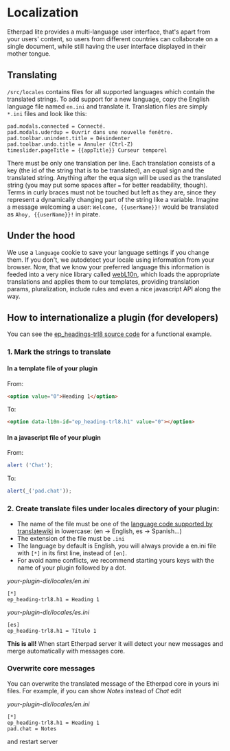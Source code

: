 # Localization
Etherpad lite provides a  multi-language user interface, that's apart from your users' content, so users from different countries can collaborate on a single document, while still having the user interface displayed in their mother tongue.

## Translating
`/src/locales` contains files for all supported languages which contain the translated strings. To add support for a new language, copy the English language file named `en.ini` and translate it.
Translation files are simply `*.ini` files and look like this:

```
pad.modals.connected = Connecté.
pad.modals.uderdup = Ouvrir dans une nouvelle fenêtre.
pad.toolbar.unindent.title = Désindenter
pad.toolbar.undo.title = Annuler (Ctrl-Z)
timeslider.pageTitle = {{appTitle}} Curseur temporel
```

There must be only one translation per line. Each translation consists of a key (the id of the string that is to be translated), an equal sign and the translated string. Anything after the equa sign will be used as the translated string (you may put some spaces after `=` for better readability, though). Terms in curly braces must not be touched but left as they are, since they represent a dynamically changing part of the string like a variable. Imagine a message welcoming a user: `Welcome, {{userName}}!` would be translated as `Ahoy, {{userName}}!` in pirate.

## Under the hood
We use a `language` cookie to save your language settings if you change them. If you don't, we autodetect your locale using information from your browser. Now, that we know your preferred language this information is feeded into a very nice library called [webL10n](https://github.com/fabi1cazenave/webL10n), which loads the appropriate translations and applies them to our templates, providing translation params, pluralization, include rules and even a nice javascript API along the way.

## How to internationalize a plugin (for developers)

You can see the [ep_headings-trl8 source code](https://github.com/joker-x/etherpad-plugins/tree/master/ep_headings-trl8) for a functional example.

### 1.  Mark the strings to translate

#### In a template file of your plugin
From:
```html
<option value="0">Heading 1</option>
```
To:
```html
<option data-l10n-id="ep_heading-trl8.h1" value="0"></option>
```

#### In a javascript file of your plugin
From:
```js
alert ('Chat');
```
To:
```js
alert(_('pad.chat'));
```
### 2.  Create translate files under locales directory of your plugin:

*  The name of the file must be one of the [language code supported by translatewiki](http://joker-x.github.com/languages4translatewiki/test/) in lowercase: (en → English, es → Spanish...)
*  The extension of the file must be ``.ini``
*  The language by default is English, you will always provide a en.ini file with ``[*]`` in its first line, instead of ``[en]``.
*  For avoid name conflicts, we recommend starting yours keys with the name of your plugin followed by a dot.

*your-plugin-dir/locales/en.ini*
```
[*]
ep_heading-trl8.h1 = Heading 1
```

*your-plugin-dir/locales/es.ini*
```
[es]
ep_heading-trl8.h1 = Título 1
```

**This is all!**
When start Etherpad server it will detect your new messages and merge automatically with messages core.

### Overwrite core messages

You can overwrite the translated message of the Etherpad core in yours ini files.
For example, if you can show *Notes* instead of *Chat* edit

*your-plugin-dir/locales/en.ini*
```
[*]
ep_heading-trl8.h1 = Heading 1
pad.chat = Notes
```

and restart server
